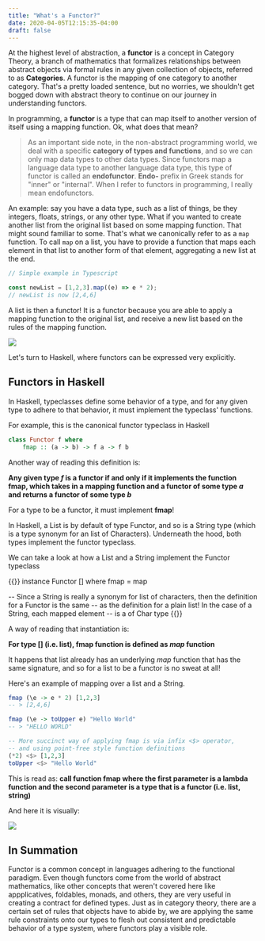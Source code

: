 ```yaml
---
title: "What's a Functor?"
date: 2020-04-05T12:15:35-04:00
draft: false
---
```


At the highest level of abstraction, a **functor** is a concept in Category Theory, a branch of mathematics that formalizes relationships between abstract objects via formal rules in any given collection of objects, referred to as **Categories**. A functor is the mapping of one category to another category. That's a pretty loaded sentence, but no worries, we shouldn't get bogged down with abstract theory to continue on our journey in understanding functors.

In programming, a **functor** is a type that can map itself to another version of itself using a mapping function. Ok, what does that mean?

> As an important side note, in the non-abstract programming world, we deal with a specific **category of types and functions**, and so we can only map data types to other data types. Since functors map a language data type to another language data type, this type of functor is called an **endofunctor**. **Endo-** prefix in Greek stands for "inner" or "internal". When I refer to functors in programming, I really mean endofunctors.

An example: say you have a data type, such as a list of things, be they integers, floats, strings, or any other type. What if you wanted to create another list from the original list based on some mapping function. That might sound familiar to some. That's what we canonically refer to as a `map` function. To call `map` on a list, you have to provide a function that maps each element in that list to another form of that element, aggregating a new list at the end.

```typescript
// Simple example in Typescript

const newList = [1,2,3].map((e) => e * 2);
// newList is now [2,4,6]
```

A list is then a functor! It is a functor because you are able to apply a mapping function to the original list, and receive a new list based on the rules of the mapping function.

![](https://i.imgur.com/cNIP2Ui.png)

Let's turn to Haskell, where functors can be expressed very explicitly.

## Functors in Haskell

In Haskell, typeclasses define some behavior of a type, and for any given type to adhere to that behavior, it must implement the typeclass' functions.

For example, this is the canonical functor typeclass in Haskell

```haskell
class Functor f where
    fmap :: (a -> b) -> f a -> f b
```

Another way of reading this definition is:

**Any given type _f_ is a functor if and only if it implements the function fmap, which takes in a mapping function and a functor of some type _a_ and returns a functor of some type _b_**

For a type to be a functor, it must implement **fmap**!

In Haskell, a List is by default of type Functor, and so is a String type (which is a type synonym for an list of Characters). Underneath the hood, both types implement the functor typeclass.

We can take a look at how a List and a String implement the Functor typeclass

{{<highlight haskell>}}
instance Functor [] where
    fmap = map

-- Since a String is really a synonym for list of characters, then the definition for a Functor is the same
-- as the definition for a plain list! In the case of a String, each mapped element
-- is a of Char type
{{</highlight>}}

A way of reading that instantiation is:

**For type [] (i.e. list), fmap function is defined as _map_ function**

It happens that list already has an underlying _map_ function that has the same signature, and so for a list to be a functor is no sweat at all!

Here's an example of mapping over a list and a String.

```haskell
fmap (\e -> e * 2) [1,2,3]
-- > [2,4,6]

fmap (\e -> toUpper e) "Hello World"
-- > "HELLO WORLD"

-- More succinct way of applying fmap is via infix <$> operator,
-- and using point-free style function definitions
(*2) <$> [1,2,3]
toUpper <$> "Hello World"
```

This is read as: **call function fmap where the first parameter is a lambda function and the second parameter is a type that is a functor (i.e. list, string)**

And here it is visually:

![](https://i.imgur.com/OAKJHQl.png)

## In Summation

Functor is a common concept in languages adhering to the functional paradigm. Even though functors come from the world of abstract mathematics, like other concepts that weren't covered here like appplicatives, foldables, monads, and others, they are very useful in creating a contract for defined types. Just as in category theory, there are a certain set of rules that objects have to abide by, we are applying the same rule constraints onto our types to flesh out consistent and predictable behavior of a type system, where functors play a visible role.
